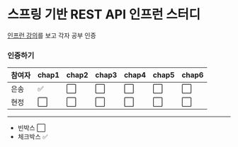 # 스프링 기반 REST API 인프런 스터디
[인프런 강의](https://www.inflearn.com/course/spring_rest-api/dashboard)를 보고 각자 공부 인증

### 인증하기 
|참여자|chap1|chap2|chap3|chap4|chap5|chap6|
| ------ | ------ | ------ | ------ | ------ | ------ | ------ |
|은송| :white_check_mark: | :white_large_square:| :white_large_square: | :white_large_square: | :white_large_square: | :white_large_square: |
|현정| :white_large_square: | :white_large_square:| :white_large_square: | :white_large_square:|:white_large_square: |:white_large_square: |

---
* 빈박스 :white_large_square:
* 체크박스 :white_check_mark:
